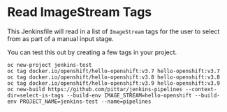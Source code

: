 # Read ImageStream Tags

This Jenkinsfile will read in a list of `ImageStream` tags for the user to select from as part of a manual input stage.

You can test this out by creating a few tags in your project.

```
oc new-project jenkins-test
oc tag docker.io/openshift/hello-openshift:v3.7 hello-openshift:v3.7
oc tag docker.io/openshift/hello-openshift:v3.8 hello-openshift:v3.8
oc tag docker.io/openshift/hello-openshift:v3.9 hello-openshift:v3.9
oc new-build https://github.com/pittar/jenkins-pipelines --context-dir=select-is-tags --build-env IMAGE_STREAM=hello-openshift --build-env PROJECT_NAME=jenkins-test --name=pipelines
```
